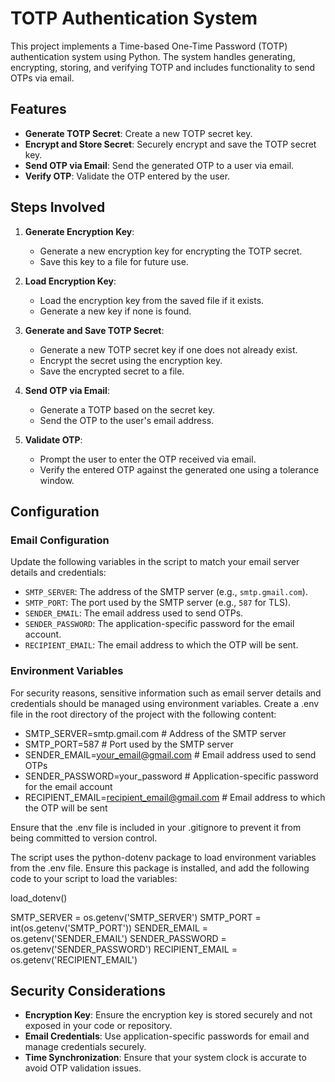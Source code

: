 # TOTP Authentication System

This project implements a Time-based One-Time Password (TOTP) authentication system using Python. The system handles generating, encrypting, storing, and verifying TOTP and includes functionality to send OTPs via email.

## Features

- **Generate TOTP Secret**: Create a new TOTP secret key.
- **Encrypt and Store Secret**: Securely encrypt and save the TOTP secret key.
- **Send OTP via Email**: Send the generated OTP to a user via email.
- **Verify OTP**: Validate the OTP entered by the user.

## Steps Involved

1. **Generate Encryption Key**:
   - Generate a new encryption key for encrypting the TOTP secret.
   - Save this key to a file for future use.

2. **Load Encryption Key**:
   - Load the encryption key from the saved file if it exists.
   - Generate a new key if none is found.

3. **Generate and Save TOTP Secret**:
   - Generate a new TOTP secret key if one does not already exist.
   - Encrypt the secret using the encryption key.
   - Save the encrypted secret to a file.

4. **Send OTP via Email**:
   - Generate a TOTP based on the secret key.
   - Send the OTP to the user's email address.

5. **Validate OTP**:
   - Prompt the user to enter the OTP received via email.
   - Verify the entered OTP against the generated one using a tolerance window.

## Configuration

### Email Configuration

Update the following variables in the script to match your email server details and credentials:

- `SMTP_SERVER`: The address of the SMTP server (e.g., `smtp.gmail.com`).
- `SMTP_PORT`: The port used by the SMTP server (e.g., `587` for TLS).
- `SENDER_EMAIL`: The email address used to send OTPs.
- `SENDER_PASSWORD`: The application-specific password for the email account.
- `RECIPIENT_EMAIL`: The email address to which the OTP will be sent.

### Environment Variables

For security reasons, sensitive information such as email server details and credentials should be managed using environment variables. Create a .env file in the root directory of the project with the following content:

- SMTP_SERVER=smtp.gmail.com         # Address of the SMTP server
- SMTP_PORT=587                      # Port used by the SMTP server
- SENDER_EMAIL=your_email@gmail.com  # Email address used to send OTPs
- SENDER_PASSWORD=your_password      # Application-specific password for the email account
- RECIPIENT_EMAIL=recipient_email@gmail.com  # Email address to which the OTP will be sent

Ensure that the .env file is included in your .gitignore to prevent it from being committed to version control.

The script uses the python-dotenv package to load environment variables from the .env file. Ensure this package is installed, and add the following code to your script to load the variables:


load_dotenv()

SMTP_SERVER = os.getenv('SMTP_SERVER')
SMTP_PORT = int(os.getenv('SMTP_PORT'))
SENDER_EMAIL = os.getenv('SENDER_EMAIL')
SENDER_PASSWORD = os.getenv('SENDER_PASSWORD')
RECIPIENT_EMAIL = os.getenv('RECIPIENT_EMAIL')

## Security Considerations

- **Encryption Key**: Ensure the encryption key is stored securely and not exposed in your code or repository.
- **Email Credentials**: Use application-specific passwords for email and manage credentials securely.
- **Time Synchronization**: Ensure that your system clock is accurate to avoid OTP validation issues.